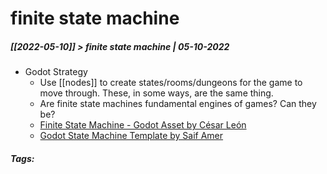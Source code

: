 # finite state machine
##### [[2022-05-10]] > finite state machine | 05-10-2022

- Godot Strategy
	- Use [[nodes]] to create states/rooms/dungeons for the game to move through. These, in some ways, are the same thing.
	- Are finite state machines fundamental engines of games? Can they be?
	- [Finite State Machine - Godot Asset by César León](https://in3mo.itch.io/state-machine-for-godot-games)
	- [Godot State Machine Template by Saif Amer](https://suppersaif.itch.io/godot-finite-state-machine-template)

##### Tags: 